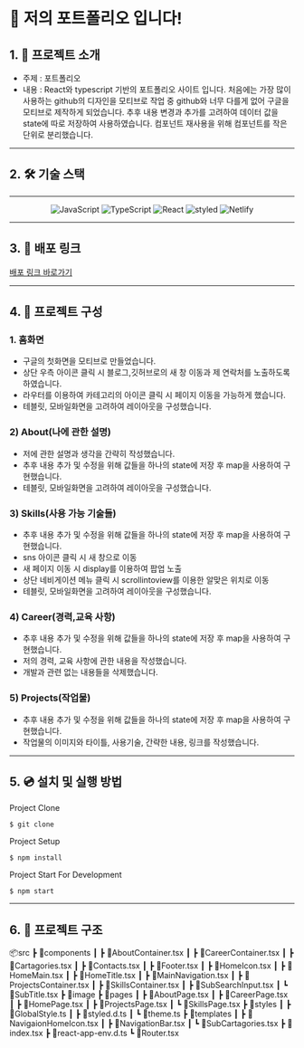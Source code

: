 # 📝 저의 포트폴리오 입니다!
## 1. 💁 프로젝트 소개

- 주제 : 포트폴리오
- 내용 : React와 typescript 기반의 포트폴리오 사이트 입니다. 처음에는 가장 많이 사용하는 github의 디자인을 모티브로 작업 중 github와 너무 다를게 없어 구글을 모티브로 제작하게 되었습니다. 추후 내용 변경과 추가를 고려하여 데이터 값을 state에 따로 저장하여 사용하였습니다. 컴포넌트 재사용을 위해 컴포넌트를 작은 단위로 분리했습니다.

---

## 2. 🛠️ 기술 스택
---
<p align="center">
<img alt="JavaScript" src="https://img.shields.io/badge/javascript-%23323330.svg?style=for-the-badge&logo=javascript&logoColor=%23F7DF1E" />
<img alt="TypeScript" src = "https://img.shields.io/badge/TypeScript-%231572B6.svg?style=for-the-badge&logo=TypeScript&logoColor=white" />
<img alt="React" src="https://img.shields.io/badge/react-%2320232a.svg?style=for-the-badge&logo=react&logoColor=%2361DAFB" />
<img alt="styled" src="https://img.shields.io/badge/styled--components-DB7093?style=for-the-badge&logo=styled-components&logoColor=white" />
 <img alt="Netlify" src="https://img.shields.io/badge/netlify-%23000000.svg?style=for-the-badge&logo=netlify&logoColor=#00C7B7" />

---


## 3. 🔗 배포 링크

[배포 링크 바로가기](https://gallant-visvesvaraya-11f7e2.netlify.app) 

---

## 4. 📄 프로젝트 구성

### 1. 홈화면

- 구글의 첫화면을 모티브로 만들었습니다.
- 상단 우측 아이콘 클릭 시 블로그,깃허브로의 새 창 이동과 제 연락처를 노출하도록 하였습니다.
- 라우터를 이용하여 카테고리의 아이콘 클릭 시 페이지 이동을 가능하게 했습니다.
- 테블릿, 모바일화면을 고려하여 레이아웃을 구성했습니다.

### 2) About(나에 관한 설명)

- 저에 관한 설명과 생각을 간략히 작성했습니다.
- 추후 내용 추가 및 수정을 위해 값들을 하나의 state에 저장 후 map을 사용하여 구현했습니다.
- 테블릿, 모바일화면을 고려하여 레이아웃을 구성했습니다.

### 3) Skills(사용 가능 기술들)

- 추후 내용 추가 및 수정을 위해 값들을 하나의 state에 저장 후 map을 사용하여 구현했습니다.
- sns 아이콘 클릭 시 새 창으로 이동
- 새 페이지 이동 시 display를 이용하여 팝업 노출
- 상단 네비게이션 메뉴 클릭 시 scrollintoview를 이용한 알맞은 위치로 이동
- 테블릿, 모바일화면을 고려하여 레이아웃을 구성했습니다.
  
### 4) Career(경력,교육 사항)
  
- 추후 내용 추가 및 수정을 위해 값들을 하나의 state에 저장 후 map을 사용하여 구현했습니다.
- 저의 경력, 교육 사항에 관한 내용을 작성했습니다.
- 개발과 관련 없는 내용들을 삭제했습니다.
  
### 5) Projects(작업물)
  
- 추후 내용 추가 및 수정을 위해 값들을 하나의 state에 저장 후 map을 사용하여 구현했습니다.
- 작업물의 이미지와 타이틀, 사용기술, 간략한 내용, 링크를 작성했습니다.

---

## 5. 💿 설치 및 실행 방법

Project Clone

`$ git clone` 

Project Setup

`$ npm install`

Project Start For Development

`$ npm start`

---

## 6. 🌲 프로젝트 구조

📦src
 ┣ 📂components
 ┃ ┣ 📜AboutContainer.tsx
 ┃ ┣ 📜CareerContainer.tsx
 ┃ ┣ 📜Cartagories.tsx
 ┃ ┣ 📜Contacts.tsx
 ┃ ┣ 📜Footer.tsx
 ┃ ┣ 📜HomeIcon.tsx
 ┃ ┣ 📜HomeMain.tsx
 ┃ ┣ 📜HomeTitle.tsx
 ┃ ┣ 📜MainNavigation.tsx
 ┃ ┣ 📜ProjectsContainer.tsx
 ┃ ┣ 📜SkillsContainer.tsx
 ┃ ┣ 📜SubSearchInput.tsx
 ┃ ┗ 📜SubTitle.tsx
 ┣ 📂image
 ┣ 📂pages
 ┃ ┣ 📜AboutPage.tsx
 ┃ ┣ 📜CareerPage.tsx
 ┃ ┣ 📜HomePage.tsx
 ┃ ┣ 📜ProjectsPage.tsx
 ┃ ┗ 📜SkillsPage.tsx
 ┣ 📂styles
 ┃ ┣ 📜GlobalStyle.ts
 ┃ ┣ 📜styled.d.ts
 ┃ ┗ 📜theme.ts
 ┣ 📂templates
 ┃ ┣ 📜NavigaionHomeIcon.tsx
 ┃ ┣ 📜NavigationBar.tsx
 ┃ ┗ 📜SubCartagories.tsx
 ┣ 📜index.tsx
 ┣ 📜react-app-env.d.ts
 ┗ 📜Router.tsx
